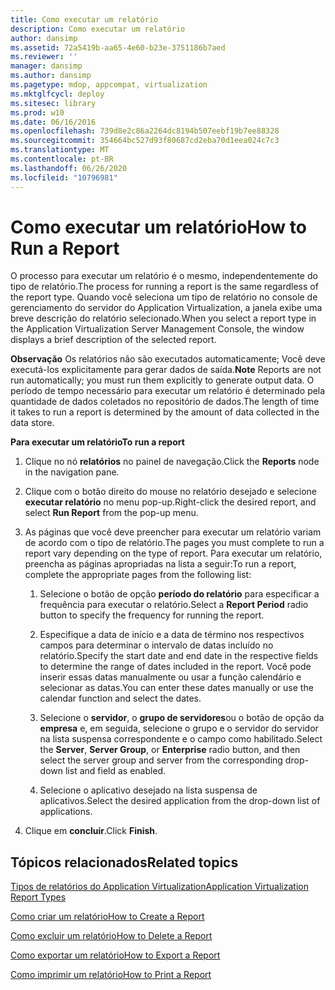 ```yaml
---
title: Como executar um relatório
description: Como executar um relatório
author: dansimp
ms.assetid: 72a5419b-aa65-4e60-b23e-3751186b7aed
ms.reviewer: ''
manager: dansimp
ms.author: dansimp
ms.pagetype: mdop, appcompat, virtualization
ms.mktglfcycl: deploy
ms.sitesec: library
ms.prod: w10
ms.date: 06/16/2016
ms.openlocfilehash: 739d8e2c86a2264dc8194b507eebf19b7ee88328
ms.sourcegitcommit: 354664bc527d93f80687cd2eba70d1eea024c7c3
ms.translationtype: MT
ms.contentlocale: pt-BR
ms.lasthandoff: 06/26/2020
ms.locfileid: "10796981"
---
```

# <span data-ttu-id="2ccc7-103">Como executar um relatório</span><span class="sxs-lookup"><span data-stu-id="2ccc7-103">How to Run a Report</span></span>


<span data-ttu-id="2ccc7-104">O processo para executar um relatório é o mesmo, independentemente do tipo de relatório.</span><span class="sxs-lookup"><span data-stu-id="2ccc7-104">The process for running a report is the same regardless of the report type.</span></span> <span data-ttu-id="2ccc7-105">Quando você seleciona um tipo de relatório no console de gerenciamento do servidor do Application Virtualization, a janela exibe uma breve descrição do relatório selecionado.</span><span class="sxs-lookup"><span data-stu-id="2ccc7-105">When you select a report type in the Application Virtualization Server Management Console, the window displays a brief description of the selected report.</span></span>

<span data-ttu-id="2ccc7-106">**Observação**  Os relatórios não são executados automaticamente; Você deve executá-los explicitamente para gerar dados de saída.</span><span class="sxs-lookup"><span data-stu-id="2ccc7-106">**Note** Reports are not run automatically; you must run them explicitly to generate output data.</span></span> <span data-ttu-id="2ccc7-107">O período de tempo necessário para executar um relatório é determinado pela quantidade de dados coletados no repositório de dados.</span><span class="sxs-lookup"><span data-stu-id="2ccc7-107">The length of time it takes to run a report is determined by the amount of data collected in the data store.</span></span>

 

**<span data-ttu-id="2ccc7-108">Para executar um relatório</span><span class="sxs-lookup"><span data-stu-id="2ccc7-108">To run a report</span></span>**

1.  <span data-ttu-id="2ccc7-109">Clique no nó **relatórios** no painel de navegação.</span><span class="sxs-lookup"><span data-stu-id="2ccc7-109">Click the **Reports** node in the navigation pane.</span></span>

2.  <span data-ttu-id="2ccc7-110">Clique com o botão direito do mouse no relatório desejado e selecione **executar relatório** no menu pop-up.</span><span class="sxs-lookup"><span data-stu-id="2ccc7-110">Right-click the desired report, and select **Run Report** from the pop-up menu.</span></span>

3.  <span data-ttu-id="2ccc7-111">As páginas que você deve preencher para executar um relatório variam de acordo com o tipo de relatório.</span><span class="sxs-lookup"><span data-stu-id="2ccc7-111">The pages you must complete to run a report vary depending on the type of report.</span></span> <span data-ttu-id="2ccc7-112">Para executar um relatório, preencha as páginas apropriadas na lista a seguir:</span><span class="sxs-lookup"><span data-stu-id="2ccc7-112">To run a report, complete the appropriate pages from the following list:</span></span>

    1.  <span data-ttu-id="2ccc7-113">Selecione o botão de opção **período do relatório** para especificar a frequência para executar o relatório.</span><span class="sxs-lookup"><span data-stu-id="2ccc7-113">Select a **Report Period** radio button to specify the frequency for running the report.</span></span>

    2.  <span data-ttu-id="2ccc7-114">Especifique a data de início e a data de término nos respectivos campos para determinar o intervalo de datas incluído no relatório.</span><span class="sxs-lookup"><span data-stu-id="2ccc7-114">Specify the start date and end date in the respective fields to determine the range of dates included in the report.</span></span> <span data-ttu-id="2ccc7-115">Você pode inserir essas datas manualmente ou usar a função calendário e selecionar as datas.</span><span class="sxs-lookup"><span data-stu-id="2ccc7-115">You can enter these dates manually or use the calendar function and select the dates.</span></span>

    3.  <span data-ttu-id="2ccc7-116">Selecione o **servidor**, o **grupo de servidores**ou o botão de opção da **empresa** e, em seguida, selecione o grupo e o servidor do servidor na lista suspensa correspondente e o campo como habilitado.</span><span class="sxs-lookup"><span data-stu-id="2ccc7-116">Select the **Server**, **Server Group**, or **Enterprise** radio button, and then select the server group and server from the corresponding drop-down list and field as enabled.</span></span>

    4.  <span data-ttu-id="2ccc7-117">Selecione o aplicativo desejado na lista suspensa de aplicativos.</span><span class="sxs-lookup"><span data-stu-id="2ccc7-117">Select the desired application from the drop-down list of applications.</span></span>

4.  <span data-ttu-id="2ccc7-118">Clique em **concluir**.</span><span class="sxs-lookup"><span data-stu-id="2ccc7-118">Click **Finish**.</span></span>

## <span data-ttu-id="2ccc7-119">Tópicos relacionados</span><span class="sxs-lookup"><span data-stu-id="2ccc7-119">Related topics</span></span>


[<span data-ttu-id="2ccc7-120">Tipos de relatórios do Application Virtualization</span><span class="sxs-lookup"><span data-stu-id="2ccc7-120">Application Virtualization Report Types</span></span>](application-virtualization-report-types.md)

[<span data-ttu-id="2ccc7-121">Como criar um relatório</span><span class="sxs-lookup"><span data-stu-id="2ccc7-121">How to Create a Report</span></span>](how-to-create-a-reportserver.md)

[<span data-ttu-id="2ccc7-122">Como excluir um relatório</span><span class="sxs-lookup"><span data-stu-id="2ccc7-122">How to Delete a Report</span></span>](how-to-delete-a-reportserver.md)

[<span data-ttu-id="2ccc7-123">Como exportar um relatório</span><span class="sxs-lookup"><span data-stu-id="2ccc7-123">How to Export a Report</span></span>](how-to-export-a-reportserver.md)

[<span data-ttu-id="2ccc7-124">Como imprimir um relatório</span><span class="sxs-lookup"><span data-stu-id="2ccc7-124">How to Print a Report</span></span>](how-to-print-a-reportserver.md)

 

 





